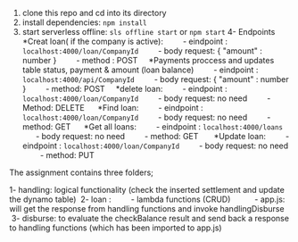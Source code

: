 1. clone this repo and cd into its directory
2. install dependencies: `npm install`
3. start serverless offline: `sls offline start` or `npm start`
   4- Endpoints
       *Creat loan( if the company is active):
           - eindpoint : `localhost:4000/loan/CompanyId`
           - body request: { "amount" : number }
           - method : POST
       *Payments proccess and updates table status, payment & amount (loan balance)
           - eindpoint : `localhost:4000/api/CompanyId`
           - body request: { "amount" : number }
           - method: POST
       *delete loan:
           - eindpoint : `localhost:4000/loan/CompanyId`
           - body request: no need
           - Method: DELETE
        *Find loan:
           - eindpoint : `localhost:4000/loan/CompanyId`
           - body request: no need
           - method: GET
        *Get all loans:
           - eindpoint : `localhost:4000/loans`
           - body request: no need
           - method: GET
         *Update loan:
           - eindpoint : `localhost:4000/loan/CompanyId`
           - body request: no need
           - method: PUT

The assignment contains three folders;

1- handling: logical functionality (check the inserted settlement and update the dynamo table)
 2- loan :
        - lambda functions (CRUD)  
        - app.js: will get the response from handling functions and invoke handlingDisburse
 3- disburse: to evaluate the checkBalance result and send back a response to handling functions (which has been imported to app.js)

